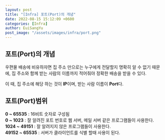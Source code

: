 ```yaml
---
layout: post
title: "[Infra] 포트(Port)의 개념"
date: 2022-08-15 15:12:09 +0600
categories: [Infra]
author: EuiSangYu
post_image: "/assets/images/infra/port.png"
---
```


## 포트(Port)의 개념

우편물 배송에 비유하자면 집 주소 만으로는 누구에게 전달할지 명확히 알 수 없기 때문에, 집 주소와 함께 받는 사람의 이름까지 적어줘야 정확한 배송을 받을 수 있다.

이 때, 집 주소에 해당 하는 것이 **IP**이며, 받는 사람 이름이 **Port**다.

## 포트(Port)범위

**0 ~ 65535** : 16비트 숫자로 구성됨  
**0 ~ 1023** : 잘 알려진 포트 번호로 웹 서버, 메일 서버 같은 프로그램들이 사용한다.  
**1024 ~ 49151** : 잘 알려지지 않은 프로그램들이 사용한다.  
**49152 ~ 65535** : 서버가 클라이언트를 식별 할때 사용이 된다.